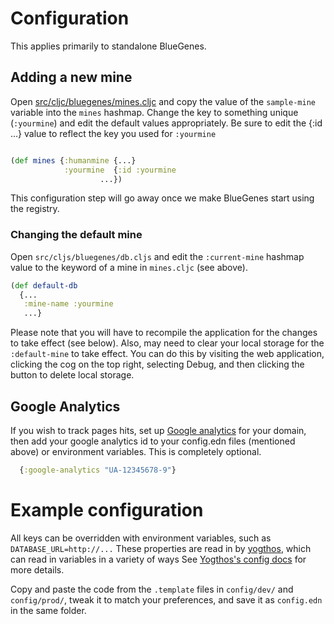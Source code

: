 # Configuration

This applies primarily to standalone BlueGenes.

## Adding a new mine
Open [src/cljc/bluegenes/mines.cljc](https://github.com/intermine/bluegenes/blob/dev/src/cljc/bluegenes/mines.cljc#L7-L51) and copy the value of the `sample-mine` variable into the `mines` hashmap. Change the key to something unique (`:yourmine`) and edit the default values appropriately. Be sure to edit the {:id ...} value to reflect the key you used for `:yourmine`

```clojure

(def mines {:humanmine {...}
            :yourmine  {:id :yourmine
	                ...})
```

This configuration step will go away once we make BlueGenes start using the registry.


### Changing the default mine

Open `src/cljs/bluegenes/db.cljs` and edit the `:current-mine` hashmap value to the keyword of a mine in `mines.cljc` (see above).

``` clojure
(def default-db
  {...
   :mine-name :yourmine
   ...}
```
Please note that you will have to recompile the application for the changes to take effect (see below). Also, may need to clear your local storage for the `:default-mine` to take effect. You can do this by visiting the web application, clicking the cog on the top right, selecting Debug, and then clicking the button to delete local storage.


## Google Analytics

If you wish to track pages hits, set up [Google analytics](https://analytics.google.com/analytics/web/#embed/report-home/a76615855w155408876p157084577/) for your domain, then add your google analytics id to your config.edn files (mentioned above) or environment variables. This is completely optional.

```clojure
  {:google-analytics "UA-12345678-9"}
```


# Example configuration

All keys can be overridden with environment variables, such as `DATABASE_URL=http://...`
These properties are read in by [yogthos](https://github.com/yogthos/), which can read in variables in a variety of ways
See [Yogthos's config docs](https://github.com/yogthos/config#yogthosconfig) for more details.

Copy and paste the code from the `.template` files in `config/dev/` and `config/prod/`, tweak it to match your preferences, and save it as `config.edn` in the same folder.
